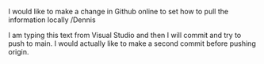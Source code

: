 I would like to make a change in Github online to set how to pull the information locally /Dennis

I am typing this text from Visual Studio and then I will commit and try to push to main.
I would actually like to make a second commit before pushing origin.